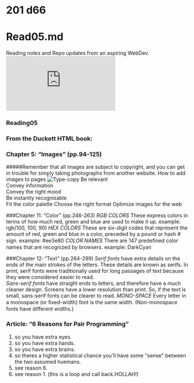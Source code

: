 # 201 d66
# Read05.md
Reading notes and Repo updates from an aspiring WebDev.
![Type-copy](https://wtf.tw/ref/duckett.pdf)

### Reading05
### From the Duckett HTML book:
### Chapter 5: “Images” (pp.94-125)

#####Remember that all images are subject to copyright, and you can get in trouble for simply taking photographs from another website. 
How to add images to pages
![Type-copy](https://www.w3schools.com/tags/tag_img.asp)
Be relevant       
Convey information       
Convey the right mood        
Be instantly recognisable        
Fit the color palette
Choose the right format 
Optimize images for the web

###Chapter 11: “Color” (pp.246-263)
*RGB COLORS*
These express colors in terms of how much red, green and blue are used to make it up. 
example: rgb(100, 100, 90)
*HEX COLORS*
These are six-digit codes that represent the amount of red, green and blue in a color, preceded by a pound or hash # sign. 
example: #ee3e80
*COLOR NAMES*
There are 147 predeﬁned color names that are recognized by browsers.
example: DarkCyan

###Chapter 12: “Text” (pp.264-299)
*Serif fonts*
have extra details on the ends of the main strokes of the letters. These details are known as serifs. In print, 
serif fonts were traditionally used for long passages of text because they were considered easier to read.  
*Sans-serif fonts* 
have straight ends to letters, and therefore have a much cleaner design. Screens have a lower resolution than print. 
So, if the text is small, sans-serif fonts can be clearer to read.
*MONO-SPACE*
Every letter in a monospace (or ﬁxed-width) font is the same width. (Non-monospace fonts have different widths.)

### Article: “6 Reasons for Pair Programming”
1. so you have extra eyes.
2. so you have extra hands.
3. so you have extra brains.
4. so theres a higher statistical chance you'll have some "sense" between the two assumed huemans. 
5. see reason 6.
6. see reason 1. (this is a loop and call back.HOLLAH!)
